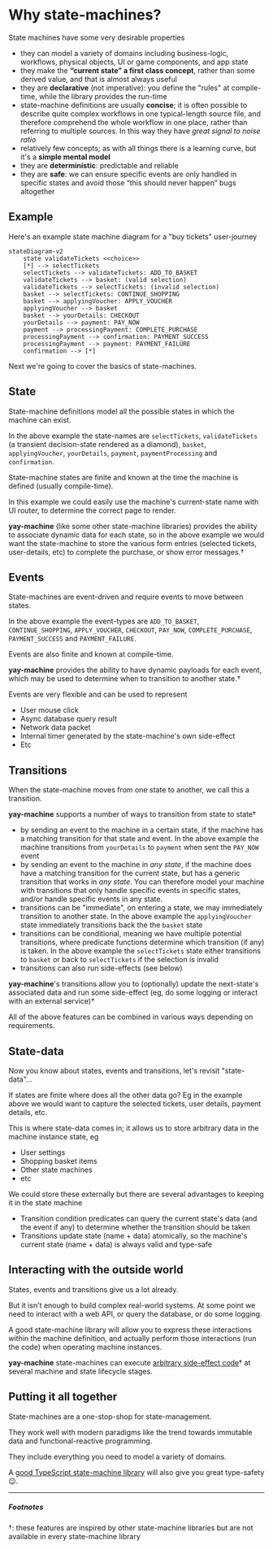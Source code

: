 # Why state-machines?


State machines have some very desirable properties

* they can model a variety of domains including business-logic, workflows, physical objects, UI or game components, and app state
* they make the **“current state” a first class concept**, rather than some derived value, and that is almost always useful
* they are **declarative** (not imperative): you define the "rules" at compile-time, while the library provides the run-time
* state-machine definitions are usually **concise**; it is often possible to describe quite complex workflows in one typical-length source file, and therefore comprehend the whole workflow in one place, rather than referring to multiple sources. In this way they have *great signal to noise ratio*
* relatively few concepts; as with all things there is a learning curve, but it's a **simple mental model**
* they are **deterministic**: predictable and reliable
* they are **safe**: we can ensure specific events are only handled in specific states and avoid those “this should never happen” bugs altogether

## Example

Here's an example state machine diagram for a "buy tickets" user-journey

```mermaid
stateDiagram-v2 
    state validateTickets <<choice>>
    [*] --> selectTickets
    selectTickets --> validateTickets: ADD_TO_BASKET
    validateTickets --> basket: (valid selection)
    validateTickets --> selectTickets: (invalid selection)
    basket --> selectTickets: CONTINUE_SHOPPING
    basket --> applyingVoucher: APPLY_VOUCHER
    applyingVoucher --> basket
    basket --> yourDetails: CHECKOUT
    yourDetails --> payment: PAY_NOW
    payment --> processingPayment: COMPLETE_PURCHASE
    processingPayment --> confirmation: PAYMENT_SUCCESS
    processingPayment --> payment: PAYMENT_FAILURE
    confirmation --> [*]
```

Next we're going to cover the basics of state-machines.

## State

State-machine definitions model all the possible states in which the machine can exist. 

In the above example the state-names are `selectTickets`, `validateTickets` (a transient decision-state rendered as a diamond), `basket`, `applyingVoucher`, `yourDetails`, `payment`, `paymentProcessing` and `confirmation`.

State-machine states are finite and known at the time the machine is defined (usually compile-time).

In this example we could easily use the machine's current-state name with UI router, to determine the correct page to render.

**yay-machine** (like some other state-machine libraries) provides the ability to associate dynamic data for each state, so in the above example we would want the state-machine to store the various form entries (selected tickets, user-details, etc) to complete the purchase, or show error messages.†

## Events

State-machines are event-driven and require events to move between states.

In the above example the event-types are `ADD_TO_BASKET`, `CONTINUE_SHOPPING`, `APPLY_VOUCHER`, `CHECKOUT`, `PAY_NOW`, `COMPLETE_PURCHASE`, `PAYMENT_SUCCESS` and `PAYMENT_FAILURE`.

Events are also finite and known at compile-time.

**yay-machine** provides the ability to have dynamic payloads for each event, which may be used to determine when to transition to another state.†

Events are very flexible and can be used to represent

* User mouse click
* Async database query result
* Network data packet
* Internal timer generated by the state-machine's own side-effect
* Etc

## Transitions

When the state-machine moves from one state to another, we call this a transition.

**yay-machine** supports a number of ways to transition from state to state†

* by sending an event to the machine in a certain state, if the machine has a matching transition for that state and event. In the above example the machine transitions from `yourDetails` to `payment` when sent the `PAY_NOW` event
* by sending an event to the machine in *any state*, if the machine does have a matching transition for the current state, but has a generic transition that works in *any state*. You can therefore model your machine with transitions that only handle specific events in specific states, and/or handle specific events in any state.
* transitions can be "immediate", on entering a state, we may immediately transition to another state. In the above example the `applyingVoucher` state immediately transitions back the the `basket` state
* transitions can be conditional, meaning we have multiple potential transitions, where predicate functions determine which transition (if any) is taken. In the above example the `selectTickets` state either transitions to `basket` or back to `selectTickets` if the selection is invalid
* transitions can also run side-effects (see below)

**yay-machine**'s transitions allow you to (optionally) update the next-state's associated data and run some side-effect (eg, do some logging or interact with an external service)†

All of the above features can be combined in various ways depending on requirements.

## State-data

Now you know about states, events and transitions, let's revisit "state-data"...

If states are finite where does all the other data go? Eg in the example above we would want to capture the selected tickets, user details, payment details, etc.

This is where state-data comes in; it allows us to store arbitrary data in the machine instance state, eg

* User settings
* Shopping basket items
* Other state machines
* etc

We could store these externally but there are several advantages to keeping it in the state machine

* Transition condition predicates can query the current state's data (and the event if any) to determine whether the transition should be taken
* Transitions update state (name + data) atomically, so the machine's current state (name + data) is always valid and type-safe

## Interacting with the outside world

States, events and transitions give us a lot already.

But it isn't enough to build complex real-world systems. At some point we need to interact with a web API, or query the database, or do some logging.

A good state-machine library will allow you to express these interactions within the machine definition, and actually perform those interactions (run the code) when operating machine instances.

**yay-machine** state-machines can execute [arbitrary side-effect code](../reference/side-effects.md)† at several machine and state lifecycle stages.


## Putting it all together

State-machines are a one-stop-shop for state-management.

They work well with modern paradigms like the trend towards immutable data and functional-reactive programming.

They include everything you need to model a variety of domains.

A [good TypeScript state-machine library](./why-yay-machine.md) will also give you great type-safety 😉.

---

##### Footnotes

†: these features are inspired by other state-machine libraries but are not available in every state-machine library
